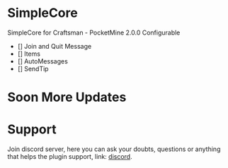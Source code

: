 # SimpleCore
SimpleCore for Craftsman - PocketMine 2.0.0 Configurable

  - [] Join and Quit Message
  - [] Items
  - [] AutoMessages
  - [] SendTip

# Soon More Updates

# Support

Join discord server, here you can ask your doubts, questions or anything that helps the plugin support, link: [discord](https://discord.gg/yMPxfpUZWM).
